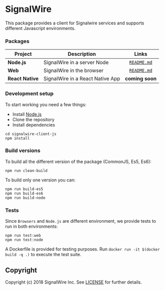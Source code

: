 # SignalWire

This package provides a client for Signalwire services and supports different Javascript environments.

### Packages

| Project | Description | Links |
| ------- | ------- |:-----:|
| **Node.js** | SignalWire in a server Node | [`README.md`](packages/node/README.md)
| **Web** | SignalWire in the browser | [`README.md`](packages/web/README.md)
| **React Native** | SignalWire in a React Native App | **coming soon**

### Development setup
To start working you need a few things:
- Install [Node.js](https://nodejs.org/en/)
- Clone the repository
- Install dependencies
```
cd signalwire-client-js
npm install
```

### Build versions
To build all the different version of the package (CommonJS, Es5, Es6):

```
npm run clean-build
```

To build only one version you can:
```
npm run build-es5
npm run build-es6
npm run build-node
```

### Tests

Since `Browsers` and `Node.js` are different environment, we provide tests to run in both environments:
```
npm run test:web
npm run test:node
```

A Dockerfile is provided for testing purposes. Run `docker run -it $(docker build -q .)` to execute the test suite.

## Copyright

Copyright (c) 2018 SignalWire Inc. See [LICENSE](https://github.com/signalwire/signalwire-node/blob/master/LICENSE) for further details.
